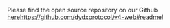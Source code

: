 Please find the open source repository on our Github [here](https://github.com/dydxprotocol/v4-web#readme)https://github.com/dydxprotocol/v4-web#readme! 
